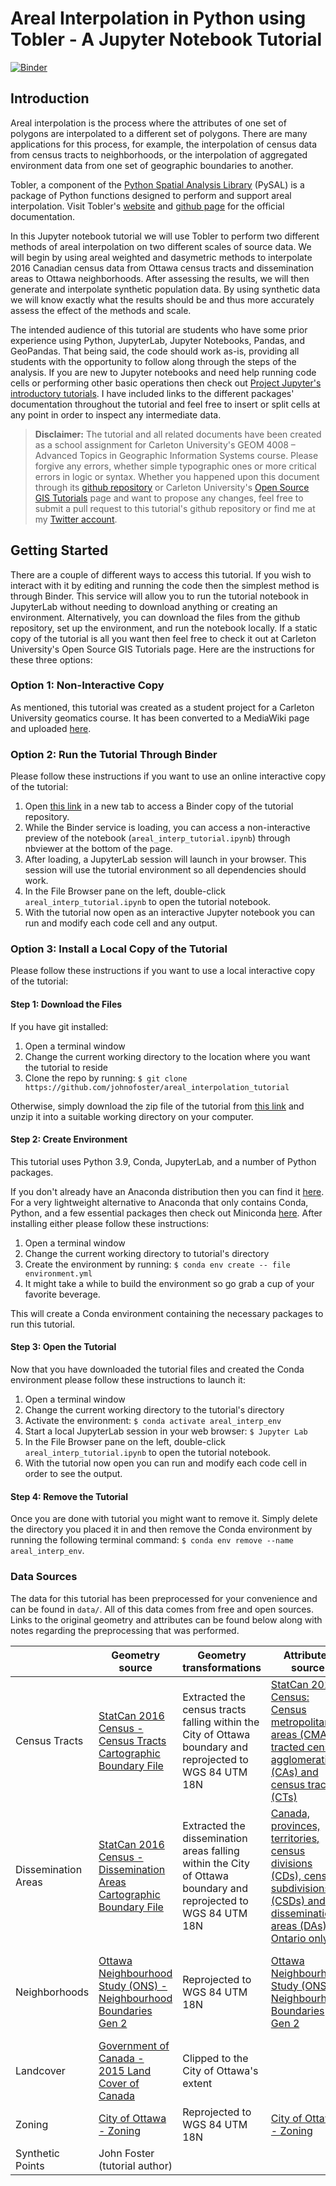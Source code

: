 # Areal Interpolation in Python using Tobler - A Jupyter Notebook Tutorial

[![Binder](https://mybinder.org/badge_logo.svg)](https://mybinder.org/v2/gh/johnofoster/areal_interpolation_tutorial/HEAD)

## Introduction

Areal interpolation is the process where the attributes of one set of polygons are interpolated to a different set of polygons. There are many applications for this process, for example, the interpolation of census data from census tracts to neighborhoods, or the interpolation of aggregated environment data from one set of geographic boundaries to another.

Tobler, a component of the [Python Spatial Analysis Library](https://pysal.org/) (PySAL) is a package of Python functions designed to perform and support areal interpolation. Visit Tobler's [website](https://pysal.org/tobler/index.html) and [github page](https://github.com/pysal/tobler) for the official documentation.

In this Jupyter notebook tutorial we will use Tobler to perform two different methods of areal interpolation on two different scales of source data. We will begin by using areal weighted and dasymetric methods to interpolate 2016 Canadian census data from Ottawa census tracts and dissemination areas to Ottawa neighborhoods. After assessing the results, we will then generate and interpolate synthetic population data. By using synthetic data we will know exactly what the results should be and thus more accurately assess the effect of the methods and scale.

The intended audience of this tutorial are students who have some prior experience using Python, JupyterLab, Jupyter Notebooks, Pandas, and GeoPandas. That being said, the code should work as-is, providing all students with the opportunity to follow along through the steps of the analysis. If you are new to Jupyter notebooks and need help running code cells or performing other basic operations then check out [Project Jupyter's introductory tutorials](https://jupyter.org/try). I have included links to the different packages' documentation throughout the tutorial and feel free to insert or split cells at any point in order to inspect any intermediate data.

> **Disclaimer:** The tutorial and all related documents have been created as a school assignment for Carleton University's GEOM 4008 – Advanced Topics in Geographic Information Systems course. Please forgive any errors, whether simple typographic ones or more critical errors in logic or syntax. Whether you happened upon this document through its [github repository](https://github.com/johnofoster/areal_interpolation_tutorial) or Carleton University's [Open Source GIS Tutorials](https://dges.carleton.ca/CUOSGwiki/index.php/Main_Page) page and want to propose any changes, feel free to submit a pull request to this tutorial's github repository or find me at my [Twitter account](https://twitter.com/FrothyFoster).

## Getting Started

There are a couple of different ways to access this tutorial. If you wish to interact with it by editing and running the code then the simplest method is through Binder. This service will allow you to run the tutorial notebook in JupyterLab without needing to download anything or creating an environment. Alternatively, you can download the files from the github repository, set up the environment, and run the notebook locally. If a static copy of the tutorial is all you want then feel free to check it out at Carleton University's Open Source GIS Tutorials page. Here are the instructions for these three options:

### Option 1: Non-Interactive Copy

As mentioned, this tutorial was created as a student project for a Carleton University geomatics course. It has been converted to a MediaWiki page and uploaded [here](https://dges.carleton.ca/CUOSGwiki/index.php/Areal_Interpolation_in_Python_using_Tobler).


### Option 2: Run the Tutorial Through Binder 

Please follow these instructions if you want to use an online interactive copy of the tutorial:

1. Open [this link](https://mybinder.org/v2/gh/johnofoster/areal_interpolation_tutorial/HEAD) in a new tab to access a Binder copy of the tutorial repository. 
2. While the Binder service is loading, you can access a non-interactive preview of the notebook (`areal_interp_tutorial.ipynb`) through nbviewer at the bottom of the page.
3. After loading, a JupyterLab session will launch in your browser. This session will use the tutorial environment so all dependencies should work.
4. In the File Browser pane on the left, double-click `areal_interp_tutorial.ipynb` to open the tutorial notebook.
5. With the tutorial now open as an interactive Jupyter notebook you can run and modify each code cell and any output.


### Option 3: Install a Local Copy of the Tutorial

Please follow these instructions if you want to use a local interactive copy of the tutorial:

#### Step 1: Download the Files

If you have git installed:

1. Open a terminal window
2. Change the current working directory to the location where you want the tutorial to reside
3. Clone the repo by running:
```$ git clone https://github.com/johnofoster/areal_interpolation_tutorial```

Otherwise, simply download the zip file of the tutorial from [this link](https://github.com/johnofoster/areal_interpolation_tutorial/archive/refs/heads/main.zip) and unzip it into a suitable working directory on your computer.

#### Step 2: Create Environment

This tutorial uses Python 3.9, Conda, JupyterLab, and a number of Python packages.

If you don't already have an Anaconda distribution then you can find it [here](https://www.anaconda.com/products/individual). For a very lightweight alternative to Anaconda that only contains Conda, Python, and a few essential packages then check out Miniconda [here](https://docs.conda.io/en/latest/miniconda.html). After installing either please follow these instructions:

1. Open a terminal window
2. Change the current working directory to tutorial's directory
3. Create the environment by running: `$ conda env create -- file environment.yml`
4. It might take a while to build the environment so go grab a cup of your favorite beverage.

This will create a Conda environment containing the necessary packages to run this tutorial.

#### Step 3: Open the Tutorial

Now that you have downloaded the tutorial files and created the Conda environment please follow these instructions to launch it:

1. Open a terminal window
2. Change the current working directory to the tutorial's directory
3. Activate the environment: `$ conda activate areal_interp_env`
4. Start a local JupyterLab session in your web browser: `$ Jupyter Lab`
5. In the File Browser pane on the left, double-click `areal_interp_tutorial.ipynb` to open the tutorial notebook.
6. With the tutorial now open you can run and modify each code cell in order to see the output.


#### Step 4: Remove the Tutorial

Once you are done with tutorial you might want to remove it. Simply delete the directory you placed it in and then remove the Conda environment by running the following terminal command: `$ conda env remove --name areal_interp_env`.


### Data Sources

The data for this tutorial has been preprocessed for your convenience and can be found in `data/`. All of this data comes from free and open sources. Links to the original geometry and attributes can be found below along with notes regarding the preprocessing that was performed.

|  	| Geometry source 	| Geometry transformations 	| Attributes source 	| Attributes transformations 	|
|---	|---	|---	|---	|---	|
| Census Tracts 	| [StatCan 2016 Census - Census Tracts Cartographic Boundary File](https://www12.statcan.gc.ca/census-recensement/2011/geo/bound-limit/bound-limit-2016-eng.cfm) 	| Extracted the census tracts falling within the City of Ottawa boundary and reprojected to WGS 84 UTM 18N 	| [StatCan 2016 Census: Census metropolitan areas (CMAs), tracted census agglomerations (CAs) and census tracts (CTs)](https://www12.statcan.gc.ca/census-recensement/2016/dp-pd/prof/details/download-telecharger/comp/page_dl-tc.cfm?Lang=E&) 	| Extracted the 'Population, 2016' data ('member ID 1') for the City of Ottawa census tracts and joined them to the census tracts geometry 	|
| Dissemination Areas 	| [StatCan 2016 Census - Dissemination Areas Cartographic Boundary File](https://www12.statcan.gc.ca/census-recensement/2011/geo/bound-limit/bound-limit-2016-eng.cfm) 	| Extracted the dissemination areas falling within the City of Ottawa boundary and reprojected to WGS 84 UTM 18N 	| [Canada, provinces, territories, census divisions (CDs), census subdivisions (CSDs) and dissemination areas (DAs) - Ontario only](https://www12.statcan.gc.ca/census-recensement/2016/dp-pd/prof/details/download-telecharger/comp/page_dl-tc.cfm?Lang=E&) 	| Extracted the 'Population, 2016' data ('member ID 1) for the City of Ottawa dissemination areas and joined them to the dissemination areas geometry 	|
| Neighborhoods 	| [Ottawa Neighbourhood Study (ONS) - Neighbourhood Boundaries Gen 2](https://open.ottawa.ca/datasets/ottawa::ottawa-neighbourhood-study-ons-neighbourhood-boundaries-gen-2/about) 	| Reprojected to WGS 84 UTM 18N 	| [Ottawa Neighbourhood Study (ONS) - Neighbourhood Boundaries Gen 2](https://open.ottawa.ca/datasets/ottawa::ottawa-neighbourhood-study-ons-neighbourhood-boundaries-gen-2/about) 	| Extracted the neighbourhood names ('NAMES') and estimated population fields ('POPEST') 	|
| Landcover 	| [Government of Canada - 2015 Land Cover of Canada](https://open.canada.ca/data/en/dataset/4e615eae-b90c-420b-adee-2ca35896caf6) 	| Clipped to the City of Ottawa's extent 	|  	|  	|
| Zoning 	| [City of Ottawa - Zoning](https://data1-esrica-ncr.opendata.arcgis.com/datasets/esrica-ncr::city-of-ottawa-zoning/about?layer=3) 	| Reprojected to WGS 84 UTM 18N 	| [City of Ottawa - Zoning](https://data1-esrica-ncr.opendata.arcgis.com/datasets/esrica-ncr::city-of-ottawa-zoning/about?layer=3) 	| Extracted the main zones 	|
| Synthetic Points 	| John Foster (tutorial author) 	|  	|  	|  	|